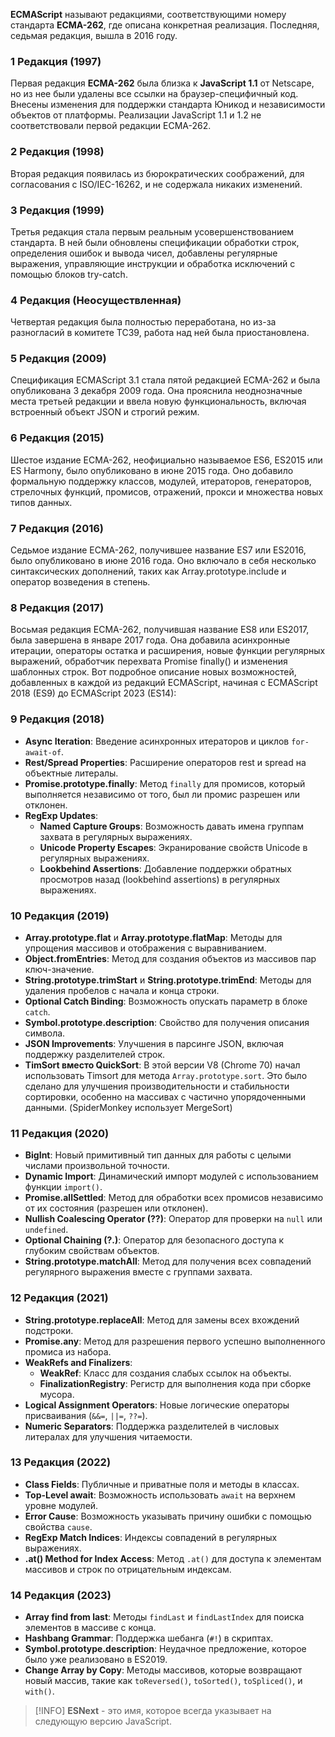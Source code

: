 **ECMAScript** называют редакциями, соответствующими номеру стандарта **ECMA-262**, где описана конкретная реализация. Последняя, седьмая редакция, вышла в 2016 году.

### 1 Редакция (1997)

Первая редакция **ECMA-262** была близка к **JavaScript 1.1** от Netscape, но из нее были удалены все ссылки на браузер-специфичный код. Внесены изменения для поддержки стандарта Юникод и независимости объектов от платформы. Реализации JavaScript 1.1 и 1.2 не соответствовали первой редакции ECMA-262.

### 2 Редакция (1998)

Вторая редакция появилась из бюрократических соображений, для согласования с ISO/IEC-16262, и не содержала никаких изменений.

### 3 Редакция (1999)

Третья редакция стала первым реальным усовершенствованием стандарта. В ней были обновлены спецификации обработки строк, определения ошибок и вывода чисел, добавлены регулярные выражения, управляющие инструкции и обработка исключений с помощью блоков try-catch.

### 4 Редакция (Неосуществленная)

Четвертая редакция была полностью переработана, но из-за разногласий в комитете TC39, работа над ней была приостановлена.

### 5 Редакция (2009)

Спецификация ECMAScript 3.1 стала пятой редакцией ECMA-262 и была опубликована 3 декабря 2009 года. Она прояснила неоднозначные места третьей редакции и ввела новую функциональность, включая встроенный объект JSON и строгий режим.

### 6 Редакция (2015)

Шестое издание ECMA-262, неофициально называемое ES6, ES2015 или ES Harmony, было опубликовано в июне 2015 года. Оно добавило формальную поддержку классов, модулей, итераторов, генераторов, стрелочных функций, промисов, отражений, прокси и множества новых типов данных.

### 7 Редакция (2016)

Седьмое издание ECMA-262, получившее название ES7 или ES2016, было опубликовано в июне 2016 года. Оно включало в себя несколько синтаксических дополнений, таких как Array.prototype.include и оператор возведения в степень.

### 8 Редакция (2017)

Восьмая редакция ECMA-262, получившая название ES8 или ES2017, была завершена в январе 2017 года. Она добавила асинхронные итерации, операторы остатка и расширения, новые функции регулярных выражений, обработчик перехвата Promise finally() и изменения шаблонных строк.
Вот подробное описание новых возможностей, добавленных в каждой из редакций ECMAScript, начиная с ECMAScript 2018 (ES9) до ECMAScript 2023 (ES14):

### 9 Редакция (2018)

- **Async Iteration**: Введение асинхронных итераторов и циклов `for-await-of`.
- **Rest/Spread Properties**: Расширение операторов rest и spread на объектные литералы.
- **Promise.prototype.finally**: Метод `finally` для промисов, который выполняется независимо от того, был ли промис разрешен или отклонен.
- **RegExp Updates**:
  - **Named Capture Groups**: Возможность давать имена группам захвата в регулярных выражениях.
  - **Unicode Property Escapes**: Экранирование свойств Unicode в регулярных выражениях.
  - **Lookbehind Assertions**: Добавление поддержки обратных просмотров назад (lookbehind assertions) в регулярных выражениях.

### 10 Редакция (2019)

- **Array.prototype.flat** и **Array.prototype.flatMap**: Методы для упрощения массивов и отображения с выравниванием.
- **Object.fromEntries**: Метод для создания объектов из массивов пар ключ-значение.
- **String.prototype.trimStart** и **String.prototype.trimEnd**: Методы для удаления пробелов с начала и конца строки.
- **Optional Catch Binding**: Возможность опускать параметр в блоке `catch`.
- **Symbol.prototype.description**: Свойство для получения описания символа.
- **JSON Improvements**: Улучшения в парсинге JSON, включая поддержку разделителей строк.
- **TimSort вместо QuickSort**: В этой версии V8 (Chrome 70) начал использовать Timsort для метода `Array.prototype.sort`. Это было сделано для улучшения производительности и стабильности сортировки, особенно на массивах с частично упорядоченными данными. (SpiderMonkey использует MergeSort)

### 11 Редакция (2020)

- **BigInt**: Новый примитивный тип данных для работы с целыми числами произвольной точности.
- **Dynamic Import**: Динамический импорт модулей с использованием функции `import()`.
- **Promise.allSettled**: Метод для обработки всех промисов независимо от их состояния (разрешен или отклонен).
- **Nullish Coalescing Operator (??)**: Оператор для проверки на `null` или `undefined`.
- **Optional Chaining (?.)**: Оператор для безопасного доступа к глубоким свойствам объектов.
- **String.prototype.matchAll**: Метод для получения всех совпадений регулярного выражения вместе с группами захвата.

### 12 Редакция (2021)

- **String.prototype.replaceAll**: Метод для замены всех вхождений подстроки.
- **Promise.any**: Метод для разрешения первого успешно выполненного промиса из набора.
- **WeakRefs and Finalizers**:
  - **WeakRef**: Класс для создания слабых ссылок на объекты.
  - **FinalizationRegistry**: Регистр для выполнения кода при сборке мусора.
- **Logical Assignment Operators**: Новые логические операторы присваивания (`&&=`, `||=`, `??=`).
- **Numeric Separators**: Поддержка разделителей в числовых литералах для улучшения читаемости.

### 13 Редакция (2022)

- **Class Fields**: Публичные и приватные поля и методы в классах.
- **Top-Level await**: Возможность использовать `await` на верхнем уровне модулей.
- **Error Cause**: Возможность указывать причину ошибки с помощью свойства `cause`.
- **RegExp Match Indices**: Индексы совпадений в регулярных выражениях.
- **.at() Method for Index Access**: Метод `.at()` для доступа к элементам массивов и строк по отрицательным индексам.

### 14 Редакция (2023)

- **Array find from last**: Методы `findLast` и `findLastIndex` для поиска элементов в массиве с конца.
- **Hashbang Grammar**: Поддержка шебанга (`#!`) в скриптах.
- **Symbol.prototype.description**: Неудачное предложение, которое было уже реализовано в ES2019.
- **Change Array by Copy**: Методы массивов, которые возвращают новый массив, такие как `toReversed()`, `toSorted()`, `toSpliced()`, и `with()`.


> [!INFO]
> **ESNext** - это имя, которое всегда указывает на следующую версию JavaScript.
